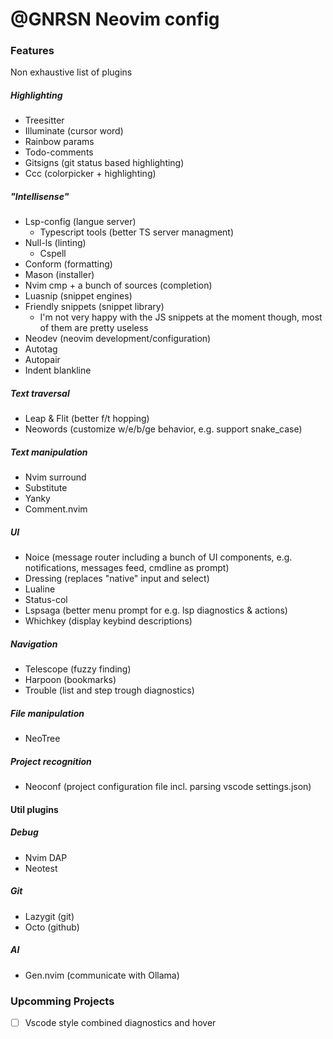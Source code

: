 # @GNRSN Neovim config

### Features

Non exhaustive list of plugins

##### Highlighting

- Treesitter
- Illuminate (cursor word)
- Rainbow params
- Todo-comments
- Gitsigns (git status based highlighting)
- Ccc (colorpicker + highlighting)

##### "Intellisense"

- Lsp-config (langue server)
  - Typescript tools (better TS server managment)
- Null-ls (linting)
  - Cspell
- Conform (formatting)
- Mason (installer)
- Nvim cmp + a bunch of sources (completion)
- Luasnip (snippet engines)
- Friendly snippets (snippet library)
  - I'm not very happy with the JS snippets at the moment though, most of them are pretty useless
- Neodev (neovim development/configuration)
- Autotag
- Autopair
- Indent blankline

##### Text traversal

- Leap & Flit (better f/t hopping)
- Neowords (customize w/e/b/ge behavior, e.g. support snake_case)

##### Text manipulation

- Nvim surround
- Substitute
- Yanky
- Comment.nvim

##### UI

- Noice (message router including a bunch of UI components, e.g. notifications, messages feed, cmdline as prompt)
- Dressing (replaces "native" input and select)
- Lualine
- Status-col
- Lspsaga (better menu prompt for e.g. lsp diagnostics & actions)
- Whichkey (display keybind descriptions)

##### Navigation

- Telescope (fuzzy finding)
- Harpoon (bookmarks)
- Trouble (list and step trough diagnostics)

##### File manipulation

- NeoTree

##### Project recognition

- Neoconf (project configuration file incl. parsing vscode settings.json)

#### Util plugins

##### Debug

- Nvim DAP
- Neotest

##### Git

- Lazygit (git)
- Octo (github)

##### AI

- Gen.nvim (communicate with Ollama)

### Upcomming Projects

- [ ] Vscode style combined diagnostics and hover
